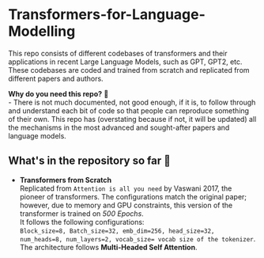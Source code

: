 # Transformers-for-Language-Modelling
This repo consists of different codebases of transformers and their applications in recent Large Language Models, such as GPT, GPT2, etc. These codebases are coded and trained from scratch and replicated from different papers and authors. 

**Why do you need this repo?** 🤔  <br>-
There is not much documented, not good enough, if it is, to follow through and understand each bit of code so that people can reproduce something of their own. This repo has (overstating because if not, it will be updated) all the mechanisms in the most advanced and sought-after papers and language models.

## What's in the repository so far 🚀
- **Transformers from Scratch** <br>
Replicated from `Attention is all you need` by Vaswani 2017, the pioneer of transformers. The configurations match the original paper; however, due to memory and GPU constraints, this version of the transformer is trained on *500 Epochs*. <br>
It follows the following configurations: <br>
`Block_size=8, Batch_size=32, emb_dim=256, head_size=32, num_heads=8, num_layers=2, vocab_size= vocab size of the tokenizer`. <br>
The architecture follows **Multi-Headed Self Attention**.




